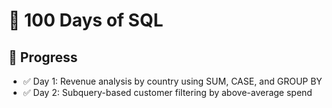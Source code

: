 # 💯 100 Days of SQL

## 📅 Progress

- ✅ Day 1: Revenue analysis by country using SUM, CASE, and GROUP BY
- ✅ Day 2: Subquery-based customer filtering by above-average spend